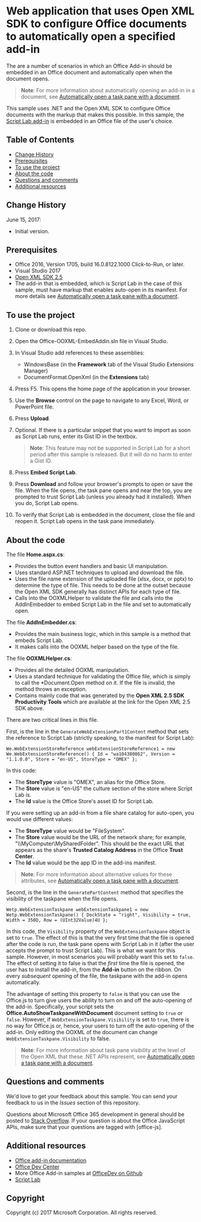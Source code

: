 # Web application that uses Open XML SDK to configure Office documents to automatically open a specified add-in

The are a number of scenarios in which an Office Add-in should be embedded in an Office document and automatically open when the document opens.

> **Note**: For more information about automatically opening an add-in in a document, see [Automatically open a task pane with a document](https://dev.office.com/docs/add-ins/design/automatically-open-a-task-pane-with-a-document).

This sample uses .NET and the Open XML SDK to configure Office documents with the markup that makes this possible. In this sample, the [Script Lab add-in](https://store.office.com/en-001/app.aspx?assetid=WA104380862&sourcecorrid=d5eb16ba-d44c-41f5-892e-96d383be4393&searchapppos=0&ui=en-US&rs=en-001&ad=US&appredirect=false) is embedded in an Office file of the user's choice.


## Table of Contents
* [Change History](#change-history)
* [Prerequisites](#prerequisites)
* [To use the project](#to-use-the-project)
* [About the code](#about-the-code)
* [Questions and comments](#questions-and-comments)
* [Additional resources](#additional-resources)

## Change History

June 15, 2017:

* Initial version.

## Prerequisites

* Office 2016, Version 1705, build 16.0.8122.1000 Click-to-Run, or later.
* Visual Studio 2017
* [Open XML SDK 2.5](https://www.microsoft.com/en-us/download/details.aspx?id=30425)
* The add-in that is embedded, which is Script Lab in the case of this sample, must have markup that enables auto-open in its manifest. For more details see [Automatically open a task pane with a document](https://dev.office.com/docs/add-ins/develop/automatically-open-a-task-pane-with-a-document).

## To use the project

1. Clone or download this repo.
2. Open the Office-OOXML-EmbedAddin.sln file in Visual Studio.
3. In Visual Studio add references to these assemblies:

    - WindowsBase (in the **Framework** tab of the Visual Studio Extensions Manager)
    - DocumentFormat.OpenXml (in the **Extensions** tab) 
4. Press F5. This opens the home page of the application in your browser.
5. Use the **Browse** control on the page to navigate to any Excel, Word, or PowerPoint file. 
6. Press **Upload**.
7. Optional. If there is a particular snippet that you want to import as soon as Script Lab runs, enter its Gist ID in the textbox.
   > **Note**: This feature may not be supported in Script Lab for a short period after this sample is released. But it will do no harm to enter a Gist ID.

8. Press **Embed Script Lab**.
9. Press **Download** and follow your browser's prompts to open or save the file. When the file opens, the task pane opens and near the top, you are prompted to trust Script Lab (unless you already had it installed). When you do, Script Lab opens. 
10. To verify that Script Lab is embedded in the document, close the file and reopen it. Script Lab opens in the task pane immediately.

## About the code

The file **Home.aspx.cs**:
- Provides the button event handlers and basic UI manipulation.
- Uses standard ASP.NET techniques to upload and download the file.
- Uses the file name extension of the uploaded file (xlsx, docx, or pptx) to determine the type of file. This needs to be done at the outset because the Open XML SDK generally has distinct APIs for each type of file.
- Calls into the OOXMLHelper to validate the file and calls into the AddInEmbedder to embed Script Lab in the file and set to automatically open.

The file **AddInEmbedder.cs**:
- Provides the main business logic, which in this sample is a method that embeds Script Lab.
- It makes calls into the OOXML helper based on the type of the file.

The file **OOXMLHelper.cs**:
- Provides all the detailed OOXML manipulation.
- Uses a standard technique for validating the Office file, which is simply to call the *Document.Open method on it. If the file is invalid, the method throws an exception.
- Contains mainly code that was generated by the **Open XML 2.5 SDK Productivity Tools** which are available at the link for the Open XML 2.5 SDK above.

There are two critical lines in this file.

First, is the line in the `GenerateWebExtensionPart1Content` method that sets the reference to Script Lab (strictly speaking, to the manifest for Script Lab): 
```
We.WebExtensionStoreReference webExtensionStoreReference1 = new We.WebExtensionStoreReference() { Id = "wa104380862", Version = "1.1.0.0", Store = "en-US", StoreType = "OMEX" };
```
In this code: 
- The **StoreType** value is "OMEX", an alias for the Office Store. 
- The **Store** value is "en-US" the culture section of the store where Script Lab is.
- The **Id** value is the Office Store's asset ID for Script Lab.

If you were setting up an add-in from a file share catalog for auto-open, you would use different values:
- The **StoreType** value would be "FileSystem". 
- The **Store** value would be the URL of the network share; for example, "\\\MyComputer\MySharedFolder". This should be the exact URL that appears as the share's **Trusted Catalog Address** in the Office **Trust Center**.
- The **Id** value would be the app ID in the add-ins manifest.

> **Note**: For more information about alternative values for these attributes, see [Automatically open a task pane with a document](https://dev.office.com/docs/add-ins/develop/automatically-open-a-task-pane-with-a-document).

Second, is the line in the `GeneratePartContent` method that specifies the visibility of the taskpane when the file opens. 

```
Wetp.WebExtensionTaskpane webExtensionTaskpane1 = new Wetp.WebExtensionTaskpane() { DockState = "right", Visibility = true, Width = 350D, Row = (UInt32Value)4U };
```

In this code, the `Visibility` property of the `WebExtensionTaskpane` object is set to `true`. The effect of this is that the very first time that the file is opened after the code is run, the task pane opens with Script Lab in it (after the user accepts the prompt to trust Script Lab). This is what we want for this sample. However, in most scenarios you will probably want this set to `false`. The effect of setting it to false is that the *first* time the file is opened, the user has to install the add-in, from the **Add-in** button on the ribbon. On every *subsequent* opening of the file, the taskpane with the add-in opens automatically. 

The advantage of setting this property to `false` is that you can use the Office.js to turn give users the ability to turn on and off the auto-opening of the add-in. Specifically, your script sets the **Office.AutoShowTaskpaneWithDocument** document setting to `true` or `false`. However, if `WebExtensionTaskpane.Visibility` is set to `true`, there is no way for Office.js or, hence, your users to turn off the auto-opening of the add-in. Only editing the OOXML of the document can change `WebExtensionTaskpane.Visibility` to false.

> **Note**: For more information about task pane visibility at the level of the Open XML that these .NET APIs represent, see [Automatically open a task pane with a document](https://dev.office.com/docs/add-ins/develop/automatically-open-a-task-pane-with-a-document).

## Questions and comments

We'd love to get your feedback about this sample. You can send your feedback to us in the *Issues* section of this repository.

Questions about Microsoft Office 365 development in general should be posted to [Stack Overflow](http://stackoverflow.com/questions/tagged/office-js). If your question is about the Office JavaScript APIs, make sure that your questions are tagged with [office-js].

## Additional resources

* [Office add-in documentation](https://msdn.microsoft.com/en-us/library/office/jj220060.aspx)
* [Office Dev Center](http://dev.office.com/)
* More Office Add-in samples at [OfficeDev on Github](https://github.com/officedev)
* [Script Lab](https://aka.ms/scriptlab)

## Copyright
Copyright (c) 2017 Microsoft Corporation. All rights reserved.

